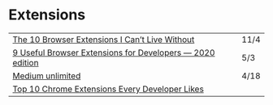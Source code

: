 # Extensions

|  |  |
| :--- | :--- |
| [The 10 Browser Extensions I Can’t Live Without](https://medium.com/better-programming/the-10-browser-extensions-i-cant-live-without-df651612d602) | 11/4 |
| [9 Useful Browser Extensions for Developers — 2020 edition](https://medium.com/better-programming/9-productivity-browser-extensions-for-developers-2020-edition-eb84cda6f038) | 5/3 |
| [Medium unlimited](https://manojvivek.github.io/medium-unlimited/download/) | 4/18 |
| [Top 10 Chrome Extensions Every Developer Likes](https://dev.to/shijiezhou/top-10-chrome-extensions-every-developer-likes-3ehk) |  |

